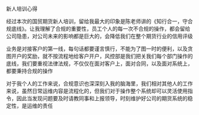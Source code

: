 新人培训心得

经过本次的国贸期货新人培训，留给我最大的印象是陈老师讲的《知行合一，守合规底线》。让我理解了合规的重要性，员工个人的每一次不合规的操作，都会留给公司隐患，对公司未来的影响都是巨大的，会降低我们在整个期货行业的信用评级

业务是对接客户的第一线，每句话都要谨言慎行，不能为了图一时的便利，以及贪图开户的奖励，就不按流程地给客户开户，风控部是我们把关我们每个部门操作的底线，我们要重视法律法规，不仅仅在面对客户上，面对合同，以及面对系统上，都要秉持合规的操作

对于我个人的工作来说，合规意识也深深刻入我的脑海里，我们相对其他人的工作来说，虽然日常运维内容是流程化的，但我们对于操作整个系统却可以灵活使用指令，因此当发现问题要及时请教同事和上报领导，时刻维护好公司的期货系统的稳定性，是运维的责任